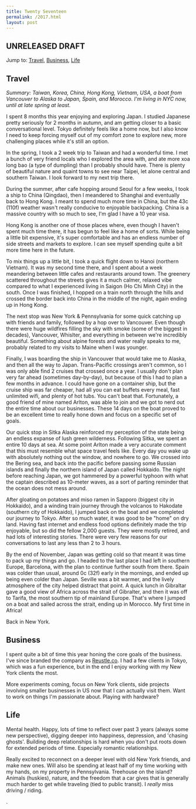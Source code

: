 ```yaml
---
title: Twenty Seventeen
permalink: /2017.html
layout: post
---
```


## UNRELEASED DRAFT

Jump to: [Travel](#travel), [Business](#business), [Life](#life)

<a name='travel'></a>

## Travel

*Summary: Taiwan, Korea, China, Hong Kong, Vietnam, USA, a boat from Vancouver to Alaska to Japan, Spain, and Morocco. I'm living in NYC now, until at late spring at least.*

I spent 8 months this year enjoying and exploring Japan. I studied Japanese pretty seriously for 2 months in autumn, and am getting closer to a basic conversational level. Tokyo definitely feels like a home now, but I also know I need to keep forcing myself out of my comfort zone to explore new, more challenging places while it's still an option.

In the spring, I took a 2 week trip to Taiwan and had a wonderful time. I met a bunch of very friend locals who I explored the area with, and ate more xoa long bao (a type of dumpling) than I probably should have. There is plenty of beautiful nature and quaint towns to see near Taipei, let alone central and southern Taiwan. I look forward to my next trip there.

During the summer, after cafe hopping around Seoul for a few weeks, I took a ship to China (Qingdao), then I meandered to Shanghai and eventually back to Hong Kong. I meant to spend much more time in China, but the 43c (110f) weather wasn't really conducive to enjoyable backpacking. China is a massive country with so much to see, I'm glad I have a 10 year visa.

Hong Kong is another one of those places where, even though I haven't spent much time there, it has begun to feel like a home of sorts. While being a little bit expensive, it's super comfortable and has an endless number of side streets and markets to explore. I can see myself spending quite a bit more time here in the future.

To mix things up a little bit, I took a quick flight down to Hanoi (northern Vietnam). It was my second time there, and I spent about a week meandering between little cafes and restaurants around town. The greenery scattered throughout the streets gives it a much calmer, relaxed vibe compared to what I experienced living in Saigon (Ho Chi Minh City) in the south. Once I was finished, I hopped on a train north through the hills and crossed the border back into China in the middle of the night, again ending up in Hong Kong.

The next stop was New York & Pennsylvania for some quick catching up with friends and family, followed by a hop over to Vancouver. Even though there were huge wildfires filling the sky with smoke (some of the biggest in decades), Vancouver, Whislter, and everything in between we're incredibly beautiful. Something about alpine forests and water really speaks to me, probably related to my visits to Maine when I was younger.

Finally, I was boarding the ship in Vancouver that would take me to Alaska, and then all the way to Japan. Trans-Pacific crossings aren't common, so I was only able find 2 cruises that crossed once a year. I usually don't plan very far ahead (sometimes day-by-day), but because of this I had to plan a few months in advance. I could have gone on a container ship, but the cruise ship was far cheaper, had all you can eat buffets every meal, fast unlimited wifi, and plenty of hot tubs. You can't beat that. Fortunately, a good friend of mine named Arlton, was able to join and we got to nerd out the entire time about our businesses. These 14 days on the boat proved to be an excellent time to really hone down and focus on a specific set of goals.

Our quick stop in Sitka Alaska reinforced my perception of the state being an endless expanse of lush green wilderness. Following Sitka, we spent an entire 10 days at sea. At some point Arlton made a very accurate comment that this must resemble what space travel feels like. Every day you wake up with absolutely nothing out the window, and nowhere to go. We crossed into the Bering sea, and back into the pacific before passing some Russian islands and finally the northern island of Japan called Hokkaido. The night before reaching Japan, we got hammered by a powerful typhoon with what the captain described as 10-meter waves, as a sort of parting reminder that the ocean does not mess around.

After gloating on potatoes and miso ramen in Sapporo (biggest city in Hokkaido), and a winding train journey through the volcanos to Hakodate (southern city of Hokkaido), I jumped back on the boat and we completed our journey to Tokyo. After so much water, it was good to be "home" on dry land. Having fast internet and endless food options definitely made the trip enjoyable, but so did the fellow 2,000 guests. They were mostly retired, and had lots of interesting stories. There were very few reasons for our conversations to last any less than 2 to 3 hours.

By the end of November, Japan was getting cold so that meant it was time to pack up my things and go. I headed to the last place I had left in southern Europe, Barcelona, with the plan to continue further south from there. Spain was colder than usual, around 0c (32f) early in the mornings, and ended up being even colder than Japan. Seville was a bit warmer, and the lively atmosphere of the city helped distract that point. A quick lunch in Gibraltar gave a good view of Africa across the strait of Gibralter, and then it was off to Tarifa, the most southern tip of mainland Europe. That's where I jumped on a boat and sailed across the strait, ending up in Morocco. My first time in Africa!

Back in New York.

<a name='business'></a>

## Business

I spent quite a bit of time this year honing the core goals of the business. I've since branded the company as [Reustle.co](https://reustle.co). I had a few clients in Tokyo, which was a fun experience, but in the end I enjoy working with my New York clients the most.

More experiments coming, focus on New York clients, side projects involving smaller businesses in US now that I can actually visit them. Want to work on things I'm passionate about. Playing with hardware?


<a name='life'></a>

## Life

Mental health. Happy, lots of time to reflect over past 3 years (always some new perspective), digging deeper into happiness, depression, and 'chasing ghosts'. Building deep relationships is hard when you don't put roots down for extended periods of time. Especially romantic relationships.

Really excited to reconnect on a deeper level with old New York friends, and make new ones. Will also be spending at least half of my time working with my hands, on my property in Pennsylvania. Treehouse on the island? Animals (huskies), nature, and the freedom that a car gives that is generally much harder to get while traveling (tied to public transit). I _really_ miss driving / riding.





.
